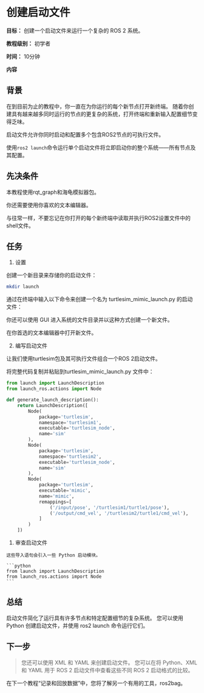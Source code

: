 # 创建启动文件



**目标：** 创建一个启动文件来运行一个复杂的 ROS 2 系统。

**教程级别：** 初学者

**时间：** 10分钟

**内容**



## 背景
  
  在到目前为止的教程中，你一直在为你运行的每个新节点打开新终端。 
  随着你创建具有越来越多同时运行的节点的更复杂的系统，打开终端和重新输入配置细节变得乏味。

  启动文件允许你同时启动和配置多个包含ROS2节点的可执行文件。

  使用```ros2 launch```命令运行单个启动文件将立即启动你的整个系统——所有节点及其配置。
  
  
  
  
## 先决条件
  
  本教程使用rqt_graph和海龟模拟器包。

  你还需要使用你喜欢的文本编辑器。

  与往常一样，不要忘记在你打开的每个新终端中读取并执行ROS2设置文件中的shell文件。
  
  
  
  
## 任务

1. 设置

  创建一个新目录来存储你的启动文件：

  ```bash
  mkdir launch
  ```

  通过在终端中输入以下命令来创建一个名为 turtlesim_mimic_launch.py 的启动文件：

  你还可以使用 GUI 进入系统的文件目录并以这种方式创建一个新文件。

  在你首选的文本编辑器中打开新文件。




2. 编写启动文件

  让我们使用turtlesim包及其可执行文件组合一个ROS 2启动文件。

  将完整代码复制并粘贴到turtlesim_mimic_launch.py 文件中：

  ```python
  from launch import LaunchDescription
  from launch_ros.actions import Node

  def generate_launch_description():
      return LaunchDescription([
          Node(
              package='turtlesim',
              namespace='turtlesim1',
              executable='turtlesim_node',
              name='sim'
          ),
          Node(
              package='turtlesim',
              namespace='turtlesim2',
              executable='turtlesim_node',
              name='sim'
          ),
          Node(
              package='turtlesim',
              executable='mimic',
              name='mimic',
              remappings=[
                  ('/input/pose', '/turtlesim1/turtle1/pose'),
                  ('/output/cmd_vel', '/turtlesim2/turtle1/cmd_vel'),
              ]
          )
      ])
  ```



  1. 审查启动文件

    这些导入语句会引入一些 Python 启动模块。

    ```python
    from launch import LaunchDescription
    from launch_ros.actions import Node
    ```
  
  



## 总结

  启动文件简化了运行具有许多节点和特定配置细节的复杂系统。 您可以使用 Python 创建启动文件，并使用 ros2 launch 命令运行它们。



## 下一步

  > 您还可以使用 XML 和 YAML 来创建启动文件。 
  > 您可以在将 Python、XML 和 YAML 用于 ROS 2 启动文件中查看这些不同 ROS 2 启动格式的比较。

  在下一个教程“记录和回放数据”中，您将了解另一个有用的工具，ros2bag。
